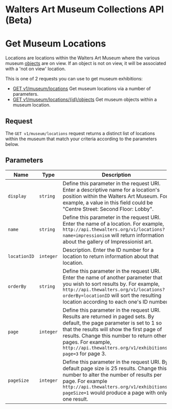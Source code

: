 Walters Art Museum Collections API (Beta)
=========================================


# Get Museum Locations 

Locations are locations within the Walters Art Museum where the various museum [objects](https://github.com/WaltersArtMuseum/walters-api/blob/master/objects.md) are on view. If an object is not on view, it will be associated with a 'not on view' location.

This is one of 2 requests you can use to get museum exhibitions:
- [GET v1/museum/locations](https://github.com/WaltersArtMuseum/walters-api/blob/master/locations-get.md) Get museum locations via a number of parameters.
- [GET v1/museum/locations/{id}/objects](https://github.com/WaltersArtMuseum/walters-api/blob/master/locations-objects.md) Get museum objects within a museum location.


## Request

The `GET v1/museum/locations` request returns a distinct list of locations within the museum  that match your criteria according to the parameters below. 


## Parameters

Name | Type | Description
-----|------|--------------
`display`|`string` | Define this parameter in the request URI. Enter a descriptive name for a location's position within the Walters Art Museum. For example, a value in this field could be "Centre Street: Second Floor: Lobby".
`name`|`string` | Define this parameter in the request URI. Enter the name of a location. For example, 	`http://api.thewalters.org/v1/locations?name=impressionism` will return information about the gallery of Impressionist art.
`locationID`|`integer` | Description. Enter the ID number for a location to return information about that location.
`orderBy`|`string` | Define this parameter in the request URI. Enter the name of another parameter that you wish to sort results by. For example, `http://api.thewalters.org/v1/locations?orderBy=locationID` will sort the resulting location according to each one's ID number.
`page`|`integer` | Define this parameter in the request URI. Results are returned in paged sets. By default, the page parameter is set to 1 so that the results will show the first page of results. Change this number to return other pages. For example, `http://api.thewalters.org/v1/exhibitions?page=3` for page 3. 
`pageSize`|`integer` | Define this parameter in the request URI. By default page size is 25 results. Change this number to alter the number of results per page. For example `http://api.thewalters.org/v1/exhibitions?pageSize=1` would produce a page with only one result.

